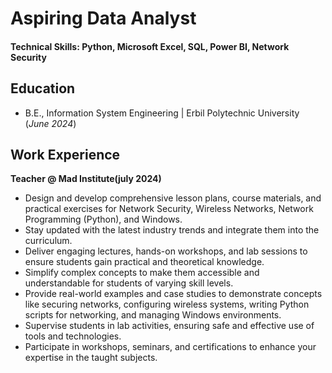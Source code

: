 # Aspiring Data Analyst

#### Technical Skills: Python, Microsoft Excel, SQL, Power BI, Network Security



## Education
- B.E., Information System Engineering | Erbil Polytechnic University (_June 2024_)
  
## Work Experience
**Teacher @ Mad Institute(july 2024)**
- Design and develop comprehensive lesson plans, course materials, and practical exercises for Network Security, Wireless Networks, Network Programming (Python), and Windows.
- Stay updated with the latest industry trends and integrate them into the curriculum.
- Deliver engaging lectures, hands-on workshops, and lab sessions to ensure students gain practical and theoretical knowledge.
- Simplify complex concepts to make them accessible and understandable for students of varying skill levels.
- Provide real-world examples and case studies to demonstrate concepts like securing networks, configuring wireless systems, writing Python scripts for networking, and managing Windows environments.
- Supervise students in lab activities, ensuring safe and effective use of tools and technologies.
- Participate in workshops, seminars, and certifications to enhance your expertise in the taught subjects.
